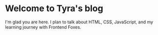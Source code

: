 # Welcome to Tyra's blog

I'm glad you are here. I plan to talk about HTML, CSS, JavaScript, and my learning journey with Frontend Foxes.
